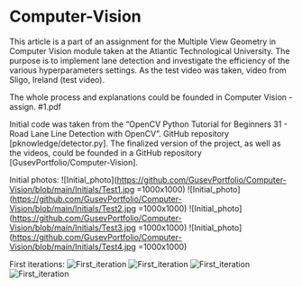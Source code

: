 # Computer-Vision

This article is a part of an assignment for the Multiple View Geometry in Computer Vision module taken at the Atlantic Technological University. The purpose is to implement lane detection and investigate the efficiency of the various hyperparameters settings. As the test video was taken, video from Sligo, Ireland (test video).  

The whole process and explanations could be founded in Computer Vision - assign. #1.pdf

Initial code was taken from the “OpenCV Python Tutorial for Beginners 31 - Road Lane Line Detection with OpenCV”. GitHub repository [pknowledge/detector.py]. 
The finalized version of the project, as well as the videos, could be founded in a GitHub repository [GusevPortfolio/Computer-Vision].  

Initial photos:
![Initial_photo](https://github.com/GusevPortfolio/Computer-Vision/blob/main/Initials/Test1.jpg =1000x1000)
![Initial_photo](https://github.com/GusevPortfolio/Computer-Vision/blob/main/Initials/Test2.jpg =1000x1000)
![Initial_photo](https://github.com/GusevPortfolio/Computer-Vision/blob/main/Initials/Test3.jpg =1000x1000)
![Initial_photo](https://github.com/GusevPortfolio/Computer-Vision/blob/main/Initials/Test4.jpg =1000x1000)

First iterations:
![First_iteration](https://github.com/GusevPortfolio/Computer-Vision/blob/main/Results/Test%201%20%3D%201.png)
![First_iteration](https://github.com/GusevPortfolio/Computer-Vision/blob/main/Results/Test%202%20%3D%201.png)
![First_iteration](https://github.com/GusevPortfolio/Computer-Vision/blob/main/Results/Test%203%20%3D%201.png)
![First_iteration](https://github.com/GusevPortfolio/Computer-Vision/blob/main/Results/Test%204%20%3D%201.png)
